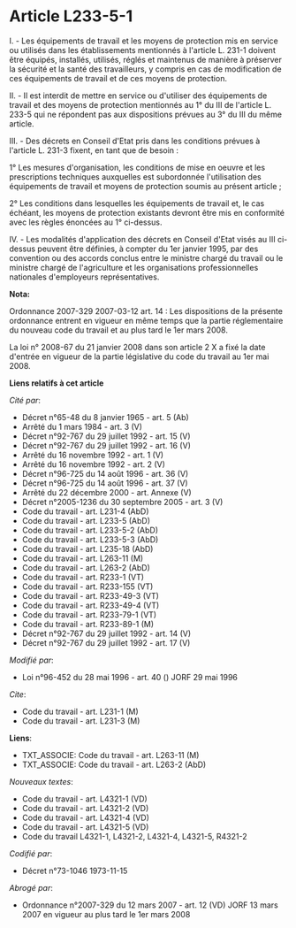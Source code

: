 # Article L233-5-1

I. - Les équipements de travail et les moyens de protection mis en service ou utilisés dans les établissements mentionnés à
l'article L. 231-1 doivent être équipés, installés, utilisés, réglés et maintenus de manière à préserver la sécurité et la
santé des travailleurs, y compris en cas de modification de ces équipements de travail et de ces moyens de protection.

II. - Il est interdit de mettre en service ou d'utiliser des équipements de travail et des moyens de protection mentionnés au
1° du III de l'article L. 233-5 qui ne répondent pas aux dispositions prévues au 3° du III du même article.

III. - Des décrets en Conseil d'Etat pris dans les conditions prévues à l'article L. 231-3 fixent, en tant que de besoin :

1° Les mesures d'organisation, les conditions de mise en oeuvre et les prescriptions techniques auxquelles est subordonnée
l'utilisation des équipements de travail et moyens de protection soumis au présent article ;

2° Les conditions dans lesquelles les équipements de travail et, le cas échéant, les moyens de protection existants devront
être mis en conformité avec les règles énoncées au 1° ci-dessus.

IV. - Les modalités d'application des décrets en Conseil d'Etat visés au III ci-dessus peuvent être définies, à compter du
1er janvier 1995, par des convention ou des accords conclus entre le ministre chargé du travail ou le ministre chargé de
l'agriculture et les organisations professionnelles nationales d'employeurs représentatives.

**Nota:**

Ordonnance 2007-329 2007-03-12 art. 14 : Les dispositions de la présente ordonnance entrent en vigueur en même temps que la
partie réglementaire du nouveau code du travail et au plus tard le 1er mars 2008.

La loi n° 2008-67 du 21 janvier 2008 dans son article 2 X a fixé la date d'entrée en vigueur de la partie législative du code
du travail au 1er mai 2008.

**Liens relatifs à cet article**

_Cité par_:

  - Décret n°65-48 du 8 janvier 1965 - art. 5 (Ab)
  - Arrêté du 1 mars 1984 - art. 3 (V)
  - Décret n°92-767 du 29 juillet 1992 - art. 15 (V)
  - Décret n°92-767 du 29 juillet 1992 - art. 16 (V)
  - Arrêté du 16 novembre 1992 - art. 1 (V)
  - Arrêté du 16 novembre 1992 - art. 2 (V)
  - Décret n°96-725 du 14 août 1996 - art. 36 (V)
  - Décret n°96-725 du 14 août 1996 - art. 37 (V)
  - Arrêté du 22 décembre 2000 - art. Annexe (V)
  - Décret n°2005-1236 du 30 septembre 2005 - art. 3 (V)
  - Code du travail - art. L231-4 (AbD)
  - Code du travail - art. L233-5 (AbD)
  - Code du travail - art. L233-5-2 (AbD)
  - Code du travail - art. L233-5-3 (AbD)
  - Code du travail - art. L235-18 (AbD)
  - Code du travail - art. L263-11 (M)
  - Code du travail - art. L263-2 (AbD)
  - Code du travail - art. R233-1 (VT)
  - Code du travail - art. R233-155 (VT)
  - Code du travail - art. R233-49-3 (VT)
  - Code du travail - art. R233-49-4 (VT)
  - Code du travail - art. R233-79-1 (VT)
  - Code du travail - art. R233-89-1 (M)
  - Décret n°92-767 du 29 juillet 1992 - art. 14 (V)
  - Décret n°92-767 du 29 juillet 1992 - art. 17 (V)

_Modifié par_:

  - Loi n°96-452 du 28 mai 1996 - art. 40 () JORF 29 mai 1996

_Cite_:

  - Code du travail - art. L231-1 (M)
  - Code du travail - art. L231-3 (M)

**Liens**:

  - TXT_ASSOCIE: Code du travail - art. L263-11 (M)
  - TXT_ASSOCIE: Code du travail - art. L263-2 (AbD)

_Nouveaux textes_:

  - Code du travail - art. L4321-1 (VD)
  - Code du travail - art. L4321-2 (VD)
  - Code du travail - art. L4321-4 (VD)
  - Code du travail - art. L4321-5 (VD)
  - Code du travail L4321-1, L4321-2, L4321-4, L4321-5, R4321-2

_Codifié par_:

  - Décret n°73-1046 1973-11-15

_Abrogé par_:

  - Ordonnance n°2007-329 du 12 mars 2007 - art. 12 (VD) JORF 13 mars 2007 en vigueur au plus tard le 1er mars 2008
